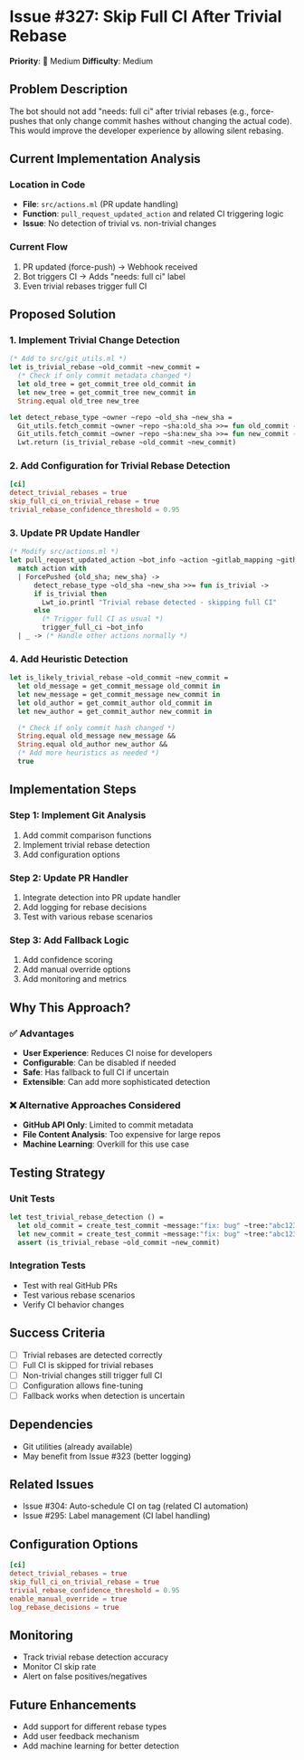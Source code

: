 # Issue #327: Skip Full CI After Trivial Rebase

**Priority**: :rocket: Medium
**Difficulty**: Medium

## Problem Description

The bot should not add "needs: full ci" after trivial rebases (e.g., force-pushes that only change commit hashes without changing the actual code). This would improve the developer experience by allowing silent rebasing.

## Current Implementation Analysis

### Location in Code
- **File**: `src/actions.ml` (PR update handling)
- **Function**: `pull_request_updated_action` and related CI triggering logic
- **Issue**: No detection of trivial vs. non-trivial changes

### Current Flow
1. PR updated (force-push) → Webhook received
2. Bot triggers CI → Adds "needs: full ci" label
3. Even trivial rebases trigger full CI

## Proposed Solution

### 1. Implement Trivial Change Detection
```ocaml
(* Add to src/git_utils.ml *)
let is_trivial_rebase ~old_commit ~new_commit =
  (* Check if only commit metadata changed *)
  let old_tree = get_commit_tree old_commit in
  let new_tree = get_commit_tree new_commit in
  String.equal old_tree new_tree

let detect_rebase_type ~owner ~repo ~old_sha ~new_sha =
  Git_utils.fetch_commit ~owner ~repo ~sha:old_sha >>= fun old_commit ->
  Git_utils.fetch_commit ~owner ~repo ~sha:new_sha >>= fun new_commit ->
  Lwt.return (is_trivial_rebase ~old_commit ~new_commit)
```

### 2. Add Configuration for Trivial Rebase Detection
```toml
[ci]
detect_trivial_rebases = true
skip_full_ci_on_trivial_rebase = true
trivial_rebase_confidence_threshold = 0.95
```

### 3. Update PR Update Handler
```ocaml
(* Modify src/actions.ml *)
let pull_request_updated_action ~bot_info ~action ~gitlab_mapping ~github_mapping =
  match action with
  | ForcePushed {old_sha; new_sha} ->
      detect_rebase_type ~old_sha ~new_sha >>= fun is_trivial ->
      if is_trivial then
        Lwt_io.printl "Trivial rebase detected - skipping full CI"
      else
        (* Trigger full CI as usual *)
        trigger_full_ci ~bot_info
  | _ -> (* Handle other actions normally *)
```

### 4. Add Heuristic Detection
```ocaml
let is_likely_trivial_rebase ~old_commit ~new_commit =
  let old_message = get_commit_message old_commit in
  let new_message = get_commit_message new_commit in
  let old_author = get_commit_author old_commit in
  let new_author = get_commit_author new_commit in

  (* Check if only commit hash changed *)
  String.equal old_message new_message &&
  String.equal old_author new_author &&
  (* Add more heuristics as needed *)
  true
```

## Implementation Steps

### Step 1: Implement Git Analysis
1. Add commit comparison functions
2. Implement trivial rebase detection
3. Add configuration options

### Step 2: Update PR Handler
1. Integrate detection into PR update handler
2. Add logging for rebase decisions
3. Test with various rebase scenarios

### Step 3: Add Fallback Logic
1. Add confidence scoring
2. Add manual override options
3. Add monitoring and metrics

## Why This Approach?

### :white_check_mark: Advantages
- **User Experience**: Reduces CI noise for developers
- **Configurable**: Can be disabled if needed
- **Safe**: Has fallback to full CI if uncertain
- **Extensible**: Can add more sophisticated detection

### :x: Alternative Approaches Considered
- **GitHub API Only**: Limited to commit metadata
- **File Content Analysis**: Too expensive for large repos
- **Machine Learning**: Overkill for this use case

## Testing Strategy

### Unit Tests
```ocaml
let test_trivial_rebase_detection () =
  let old_commit = create_test_commit ~message:"fix: bug" ~tree:"abc123" in
  let new_commit = create_test_commit ~message:"fix: bug" ~tree:"abc123" in
  assert (is_trivial_rebase ~old_commit ~new_commit)
```

### Integration Tests
- Test with real GitHub PRs
- Test various rebase scenarios
- Verify CI behavior changes

## Success Criteria

- [ ] Trivial rebases are detected correctly
- [ ] Full CI is skipped for trivial rebases
- [ ] Non-trivial changes still trigger full CI
- [ ] Configuration allows fine-tuning
- [ ] Fallback works when detection is uncertain

## Dependencies

- Git utilities (already available)
- May benefit from Issue #323 (better logging)

## Related Issues

- Issue #304: Auto-schedule CI on tag (related CI automation)
- Issue #295: Label management (CI label handling)

## Configuration Options

```toml
[ci]
detect_trivial_rebases = true
skip_full_ci_on_trivial_rebase = true
trivial_rebase_confidence_threshold = 0.95
enable_manual_override = true
log_rebase_decisions = true
```

## Monitoring

- Track trivial rebase detection accuracy
- Monitor CI skip rate
- Alert on false positives/negatives

## Future Enhancements

- Add support for different rebase types
- Add user feedback mechanism
- Add machine learning for better detection
